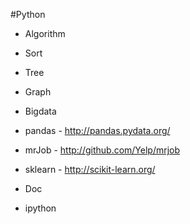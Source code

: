 #Python

* Algorithm
 * Sort 
 * Tree
 * Graph

* Bigdata
 * pandas - http://pandas.pydata.org/
 * mrJob - http://github.com/Yelp/mrjob
 * sklearn - http://scikit-learn.org/

* Doc
 * ipython
